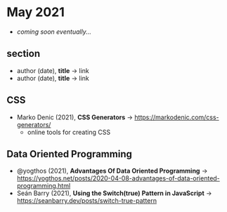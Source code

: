 # May 2021

+ *coming soon eventually...*

## section

+ author (date), **title** &#8594; link
+ author (date), **title** &#8594; link

## CSS

+ Marko Denic (2021), **CSS Generators** &#8594; https://markodenic.com/css-generators/
  - online tools for creating CSS

## Data Oriented Programming

+ @yogthos (2021), **Advantages Of Data Oriented Programming** &#8594;  https://yogthos.net/posts/2020-04-08-advantages-of-data-oriented-programming.html
+ Se&aacute;n Barry (2021), **Using the Switch(true) Pattern in JavaScript** &#8594; https://seanbarry.dev/posts/switch-true-pattern
